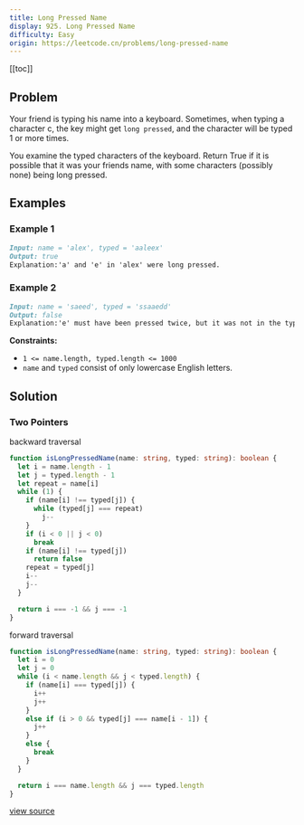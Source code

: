 ```yaml
---
title: Long Pressed Name
display: 925. Long Pressed Name
difficulty: Easy
origin: https://leetcode.cn/problems/long-pressed-name
---
```


[[toc]]

## Problem

Your friend is typing his name into a keyboard. Sometimes, when typing a character c, the key might get `long pressed`, and the character will be typed 1 or more times.

You examine the typed characters of the keyboard. Return True if it is possible that it was your friends name, with some characters (possibly none) being long pressed.

## Examples

### Example 1

```md
Input: name = 'alex', typed = 'aaleex'
Output: true
Explanation:'a' and 'e' in 'alex' were long pressed.
```

### Example 2

```md
Input: name = 'saeed', typed = 'ssaaedd'
Output: false
Explanation:'e' must have been pressed twice, but it was not in the typed output.
```

**Constraints:**

- `1 <= name.length, typed.length <= 1000`
- `name` and `typed` consist of only lowercase English letters.

## Solution

### Two Pointers

backward traversal

```ts
function isLongPressedName(name: string, typed: string): boolean {
  let i = name.length - 1
  let j = typed.length - 1
  let repeat = name[i]
  while (1) {
    if (name[i] !== typed[j]) {
      while (typed[j] === repeat)
        j--
    }
    if (i < 0 || j < 0)
      break
    if (name[i] !== typed[j])
      return false
    repeat = typed[j]
    i--
    j--
  }

  return i === -1 && j === -1
}
```

forward traversal

```ts
function isLongPressedName(name: string, typed: string): boolean {
  let i = 0
  let j = 0
  while (i < name.length && j < typed.length) {
    if (name[i] === typed[j]) {
      i++
      j++
    }
    else if (i > 0 && typed[j] === name[i - 1]) {
      j++
    }
    else {
      break
    }
  }

  return i === name.length && j === typed.length
}
```

[view source](https://leetcode.cn/problems/long-pressed-name)
